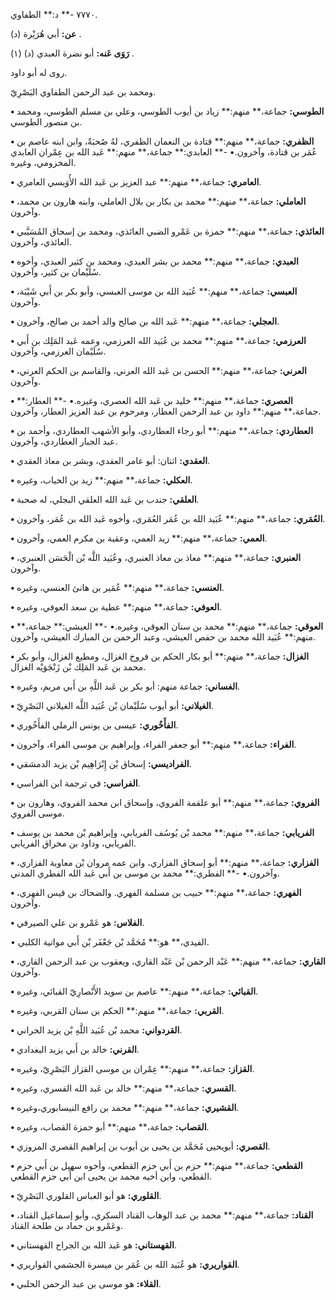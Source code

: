 ٧٧٧٠ -** د:** الطفاوي.

**عن:** أبي هُرَيْرة (د) .

**رَوَى عَنه:** أبو نضرة العبدي (د) (١) .

روى له أبو داود.

ومحمد بن عبد الرحمن الطفاوي البَصْرِيّ.

**• الطوسي:** جماعة،** منهم:** زياد بن أيوب الطوسي، وعلي بن مسلم الطوسي، ومحمد بن منصور الطوسي.

**• الظفري:** جماعة،** منهم:** قتادة بن النعمان الظفري، لهُ صُحبَةٌ، وابن ابنه عاصم بن عُمَر بن قتادة، وآخرون.• -** العابدي:** جماعة،** منهم:** عَبد الله بن عِمْران العابدي المخزومي، وغيره.

**• العامري:** جماعة،** منهم:** عبد العزيز بن عَبد الله الأُوَيسي العامري.

**• العاملي:** جماعة،** منهم:** محمد بن بكار بن بلال العاملي، وابنه هارون بن محمد، وآخرون.

**• العائذي:** جماعة،** منهم:** حمزة بن عَمْرو الضبي العائذي، ومحمد بن إسحاق المُسَيَّبي العائذي، وآخرون.

**• العبدي:** جماعة،** منهم:** محمد بن بشر العبدي، ومحمد بن كثير العبدي، وأخوه سُلَيْمان بن كثير، وآخرون.

**• العبسي:** جماعة،** منهم:** عُبَيد الله بن موسى العبسي، وأبو بكر بن أَبي شَيْبَة، وآخرون.

**• العجلي:** جماعة،** منهم:** عَبد الله بن صالح والد أحمد بن صالح، وآخرون.

**• العرزمي:** جماعة،** منهم:** محمد بن عُبَيد الله العرزمي، وعمه عَبد المَلِك بن أَبي سُلَيْمان العرزمي، وآخرون.

**• العرني:** جماعة،** منهم:** الحسن بن عَبد الله العرني، والقاسم بن الحكم العرني، وآخرون.

**• العصري:** جماعة،** منهم:** خليد بن عَبد الله العصري، وغيره.• -** العطار:** جماعة،** منهم:** داود بن عبد الرحمن العطار، ومرحوم بن عبد العزيز العطار، وآخرون.

**• العطاردي:** جماعة،** منهم:** أبو رجاء العطاردي، وأبو الأشهب العطاردي، وأحمد بن عبد الجبار العطاردي، وآخرون.

**• العقدي:** اثنان: أبو عامر العقدي، وبشر بن معاذ العقدي.

**• العكلي:** جماعة،** منهم:** زيد بن الحباب، وغيره.

**• العلقي:** جندب بن عَبد الله العلقي البجلي، له صحبة.

**• العُمَري:** جماعة،** منهم:** عُبَيد الله بن عُمَر العُمَري، وأخوه عَبد الله بن عُمَر، وآخرون.

**• العمي:** جماعة،** منهم:** زيد العمي، وعقبة بن مكرم العمي، وآخرون.

**• العنبري:** جماعة،** منهم:** معاذ بن معاذ العنبري، وعُبَيد اللَّه بْن الْحَسَن العنبري، وآخرون.

**• العنسي:** جماعة،** منهم:** عُمَير بن هانئ العنسي، وغيره.

**• العوفي:** جماعة،** منهم:** عطية بن سعد العوفي، وغيره.

**• العوقي:** جماعة،** منهم:** محمد بن سنان العوقي، وغيره.• -** العيشي:** جماعة،** منهم:** عُبَيد الله محمد بن حفص العيشي، وعبد الرحمن بن المبارك العيشي، وآخرون.

**• الغزال:** جماعة،** منهم:** أبو بكار الحكم بن فروخ الغزال، ومطيع الغزال، وأبو بكر محمد بن عَبد المَلِك بْن زَنْجَوَيْه الغزال.

**• الغساني:** جماعة منهم: أبو بكر بن عَبد اللَّهِ بن أَبي مريم، وغيره.

**• الغيلاني:** أبو أيوب سُلَيْمان بْن عُبَيد اللَّه الغيلاني البَصْرِيّ.

**• الفأَخُوري:** عيسى بن يونس الرملي الفأَخُوري.

**• الفراء:** جماعة،** منهم:** أبو جعفر الفراء، وإبراهيم بن موسى الفراء، وآخرون.

**• الفراديسي:** إسحاق بْن إِبْرَاهِيم بْن يزيد الدمشقي.

**• الفراسي:** في ترجمة ابن الفراسي.

**• الفروي:** جماعة،** منهم:** أبو علقمة الفروي، وإسحاق ابن محمد الفروي، وهارون بن موسى الفروي.

**• الفريابي:** جماعة،** منهم:** محمد بْن يُوسُف الفريابي، وإبراهيم بْن محمد بن يوسف الفريابي، وداود بن مخراق الفريابي.

**• الفزاري:** جماعة،** منهم:** أبو إسحاق الفزاري، وابن عمه مروان بْن معاوية الفزاري، وآخرون.• -** الفطري:** محمد بن موسى بن أَبي عَبد الله الفطري المدني.

**• الفهري:** جماعة،** منهم:** حبيب بن مسلمة الفهري. والضحاك بن قيس الفهري، وآخرون.

**• الفلاس:** هو عَمْرو بن علي الصيرفي.

• الفيدي،** هو:** مُحَمَّد بْن جَعْفَر بْن أَبي مواتية الكلبي.

**• القاري:** جماعة،** منهم:** عَبْد الرحمن بْن عَبْد القاري، ويعقوب بن عبد الرحمن القاري، وآخرون.

**• القبائي:** جماعة،** منهم:** عاصم بن سويد الأَنْصارِيّ القبائي، وغيره.

**• القربي:** جماعة،** منهم:** الحكم بن سنان القربي، وغيره.

**• القردواني:** محمد بْن عُبَيد اللَّهِ بْن يزيد الحراني.

**• القرني:** خالد بن أَبي يزيد البغدادي.

**• القزاز:** جماعة،** منهم:** عِمْران بن موسى القزاز البَصْرِيّ، وغيره.

**• القسري:** جماعة،** منهم:** خالد بن عَبد الله القسري، وغيره.

**• القشيري:** جماعة،** منهم:** محمد بن رافع النيسابوري،وغيره.

**• القصاب:** جماعة،** منهم:** أبو حمزة القصاب، وغيره.

**• القصري:** أبويحيى مُحَمَّد بن يحيى بن أيوب بن إبراهيم القصري المروزي.

**• القطعي:** جماعة،** منهم:** حزم بن أَبي حزم القطعي، وأخوه سهيل بن أَبي حزم القطعي، وابن أخيه محمد بن يحيى ابن أَبي حزم القطعي.

**• القلوري:** هو أبو العباس القلوري البَصْرِيّ.

**• القناد:** جماعة،** منهم:** محمد بن عبد الوهاب القناد السكري، وأبو إسماعيل القناد، وعَمْرو بن حماد بن طلحة القناد.

**• القهستاني:** هو عَبد الله بن الجراح القهستاني.

**• القواريري:** هو عُبَيد الله بن عُمَر بن ميسرة الجشمي القواريري.

**• القلاء:** هو موسى بن عبد الرحمن الحلبي.